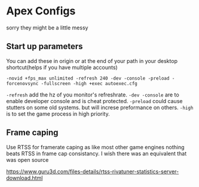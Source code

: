 # Apex Configs
sorry they might be a little messy

## Start up parameters
You can add these in origin or at the end of your path in your desktop shortcut(helps if you have multiple accounts)


```-novid +fps_max unlimited -refresh 240 -dev -console -preload -forcenovsync -fullscreen -high +exec autoexec.cfg```


```-refresh``` add the hz of you monitor's refreshrate.
```-dev -console``` are to enable developer console and is cheat protected.
```-preload``` could cause stutters on some old systems. but will increse preformance on others.
```-high``` is to set the game process in high priority.

## Frame caping

Use RTSS for framerate caping as like most other game engines nothing beats RTSS in frame cap consistancy. I wish there was an equivalent that was open source

https://www.guru3d.com/files-details/rtss-rivatuner-statistics-server-download.html
